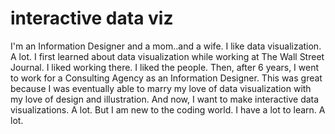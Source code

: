 # interactive data viz 

I'm an Information Designer and a mom..and a wife. I like data visualization. A lot. I first learned about data visualization while working at The Wall Street Journal. I liked working there. I liked the people. Then, after 6 years, I went to work for a Consulting Agency as an Information Designer. This was great because I was eventually able to marry my love of data visualization with my love of design and illustration. And now, I want to make interactive data visualizations. A lot. But I am new to the coding world. I have a lot to learn. A lot. 
